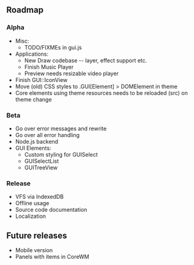 
## Roadmap

### Alpha

* Misc:
  * TODO/FIXMEs in gui.js
* Applications:
  * New Draw codebase -- layer, effect support etc.
  * Finish Music Player
  * Preview needs resizable video player
* Finish GUI::IconView
* Move (old) CSS styles to .GUI[Element] > DOMElement in theme
* Core elements using theme resources needs to be reloaded (src) on theme change

### Beta

* Go over error messages and rewrite
* Go over all error handling
* Node.js backend
* GUI Elements:
  * Custom styling for GUISelect
  * GUISelectList
  * GUITreeView

### Release

* VFS via IndexedDB
* Offline usage
* Source code documentation
* Localization

## Future releases
* Mobile version
* Panels with items in CoreWM
